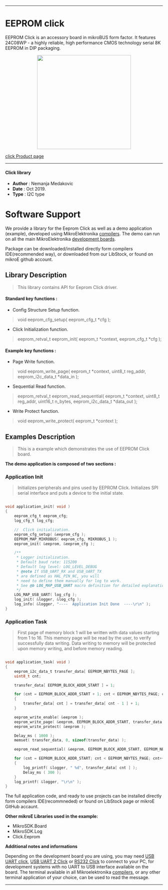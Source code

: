  

---
# EEPROM click

EEPROM Click is an accessory board in mikroBUS form factor. It features 24C08WP - a highly reliable, high performance CMOS technology serial 8K EEPROM in DIP packaging.

<p align="center">
  <img src="https://download.mikroe.com/images/click_for_ide/eeprom_click.png" height=300px>
</p>

[click Product page](https://www.mikroe.com/eeprom-click)

---


#### Click library 

- **Author**        : Nemanja Medakovic
- **Date**          : Oct 2019.
- **Type**          : I2C type


# Software Support

We provide a library for the Eeprom Click 
as well as a demo application (example), developed using MikroElektronika 
[compilers](https://shop.mikroe.com/compilers).
The demo can run on all the main MikroElektronika [development boards](https://shop.mikroe.com/development-boards).

Package can be downloaded/installed directly form compilers IDE(recommended way), or downloaded from our LibStock, or found on mikroE github account. 

## Library Description

> This library contains API for Eeprom Click driver.

#### Standard key functions :

- Config Structure Setup function.
> void eeprom_cfg_setup( eeprom_cfg_t *cfg );
 
- Click Initialization function.
> eeprom_retval_t eeprom_init( eeprom_t *context, eeprom_cfg_t *cfg );


#### Example key functions :

- Page Write function.
> void eeprom_write_page( eeprom_t *context, uint8_t reg_addr, eeprom_i2c_data_t *data_in );
 
- Sequential Read function.
> eeprom_retval_t eeprom_read_sequential( eeprom_t *context, uint8_t reg_addr, uint16_t n_bytes, eeprom_i2c_data_t *data_out );

- Write Protect function.
> void eeprom_write_protect( eeprom_t *context );

## Examples Description

>
> This is a example which demonstrates the use of EEPROM Click board.
>

**The demo application is composed of two sections :**

### Application Init 

>
> Initializes peripherals and pins used by EEPROM Click.
> Initializes SPI serial interface and puts a device to the initial state.
>

```c

void application_init( void )
{
    eeprom_cfg_t eeprom_cfg;
    log_cfg_t log_cfg;

    //  Click initialization.
    eeprom_cfg_setup( &eeprom_cfg );
    EEPROM_MAP_MIKROBUS( eeprom_cfg, MIKROBUS_1 );
    eeprom_init( &eeprom, &eeprom_cfg );

    /** 
     * Logger initialization.
     * Default baud rate: 115200
     * Default log level: LOG_LEVEL_DEBUG
     * @note If USB_UART_RX and USB_UART_TX 
     * are defined as HAL_PIN_NC, you will 
     * need to define them manually for log to work. 
     * See @b LOG_MAP_USB_UART macro definition for detailed explanation.
     */
    LOG_MAP_USB_UART( log_cfg );
    log_init( &logger, &log_cfg );
    log_info( &logger, "----  Application Init Done  ----\r\n" );
}

```

### Application Task

>
> First page of memory block 1 will be written with data values starting from
> 1 to 16. This memory page will be read by the user, to verify successfully
> data writing. Data writing to memory will be protected upon memory writing,
> and before memory reading.
>

```c

void application_task( void )
{
    eeprom_i2c_data_t transfer_data[ EEPROM_NBYTES_PAGE ];
    uint8_t cnt;

    transfer_data[ EEPROM_BLOCK_ADDR_START ] = 1;

    for (cnt = EEPROM_BLOCK_ADDR_START + 1; cnt < EEPROM_NBYTES_PAGE; cnt++)
    {
        transfer_data[ cnt ] = transfer_data[ cnt - 1 ] + 1;
    }

    eeprom_write_enable( &eeprom );
    eeprom_write_page( &eeprom, EEPROM_BLOCK_ADDR_START, transfer_data );
    eeprom_write_protect( &eeprom );

    Delay_ms ( 1000 );
    memset( transfer_data, 0, sizeof(transfer_data) );

    eeprom_read_sequential( &eeprom, EEPROM_BLOCK_ADDR_START, EEPROM_NBYTES_PAGE, transfer_data );

    for (cnt = EEPROM_BLOCK_ADDR_START; cnt < EEPROM_NBYTES_PAGE; cnt++)
    {
        log_printf( &logger, " %d", transfer_data[ cnt ] );
        Delay_ms ( 300 );
    }
    log_printf( &logger, "\r\n" );
}

```

The full application code, and ready to use projects can be  installed directly form compilers IDE(recommneded) or found on LibStock page or mikroE GitHub accaunt.

**Other mikroE Libraries used in the example:** 

- MikroSDK.Board
- MikroSDK.Log
- Click.Eeprom

**Additional notes and informations**

Depending on the development board you are using, you may need 
[USB UART click](https://shop.mikroe.com/usb-uart-click), 
[USB UART 2 Click](https://shop.mikroe.com/usb-uart-2-click) or 
[RS232 Click](https://shop.mikroe.com/rs232-click) to connect to your PC, for 
development systems with no UART to USB interface available on the board. The 
terminal available in all Mikroelektronika 
[compilers](https://shop.mikroe.com/compilers), or any other terminal application 
of your choice, can be used to read the message.



---
